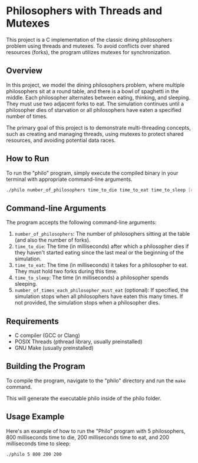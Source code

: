 # Philosophers with Threads and Mutexes

This project is a C implementation of the classic dining philosophers problem using threads and mutexes. To avoid conflicts over shared resources (forks), the program utilizes mutexes for synchronization.

## Overview

In this project, we model the dining philosophers problem, where multiple philosophers sit at a round table, and there is a bowl of spaghetti in the middle. Each philosopher alternates between eating, thinking, and sleeping. They must use two adjacent forks to eat. The simulation continues until a philosopher dies of starvation or all philosophers have eaten a specified number of times.

The primary goal of this project is to demonstrate multi-threading concepts, such as creating and managing threads, using mutexes to protect shared resources, and avoiding potential data races.

## How to Run

To run the "philo" program, simply execute the compiled binary in your terminal with appropriate command-line arguments.

```bash
./philo number_of_philosophers time_to_die time_to_eat time_to_sleep [number_of_times_each_philosopher_must_eat]
```

## Command-line Arguments
The program accepts the following command-line arguments:

1. ```number_of_philosophers```: The number of philosophers sitting at the table (and also the number of forks).
2. ```time_to_die```: The time (in milliseconds) after which a philosopher dies if they haven't started eating since the last meal or the beginning of the simulation.
3. ```time_to_eat```: The time (in milliseconds) it takes for a philosopher to eat. They must hold two forks during this time.
4. ```time_to_sleep```: The time (in milliseconds) a philosopher spends sleeping.
5. ```number_of_times_each_philosopher_must_eat``` (optional): If specified, the simulation stops when all philosophers have eaten this many times. If not provided, the simulation stops when a philosopher dies.

## Requirements
- C compiler (GCC or Clang)
- POSIX Threads (pthread library, usually preinstalled)
- GNU Make (usually preinstalled)

## Building the Program
To compile the program, navigate to the "philo" directory and run the ```make``` command.

This will generate the executable philo inside of the philo folder.

## Usage Example
Here's an example of how to run the "Philo" program with 5 philosophers, 800 milliseconds time to die, 200 milliseconds time to eat, and 200 milliseconds time to sleep:

```bash
./philo 5 800 200 200
```
